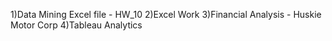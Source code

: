 1)Data Mining Excel file - HW_10
2)Excel Work
3)Financial Analysis - Huskie Motor Corp
4)Tableau Analytics 
